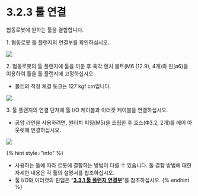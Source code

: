 ﻿# 3.2.3 툴 연결

협동로봇에 원하는 툴을 결합합니다.

1\. 협동로봇 툴 플랜지의 연결부를 확인하십시오.

![](../../_assets/tool\_connect\_1.png)

2\. 협동로봇의 툴 플랜지에 툴을 끼운 후 육각 렌치 볼트(M6 (12.9), 4개)와 핀(ø6)을 이용하여 툴을 툴 플랜지에 고정하십시오.

* 볼트의 적정 체결 토크는 127 kgf cm입니다.

![](../../_assets/tool\_connect\_2.png)

3\. 툴 플랜지의 연결 단자에 툴 I/O 케이블과 이더캣 케이블을 연결하십시오.

* 공압 라인을 사용하려면, 원터치 피팅(M5)을 조립한 후 호스(Ф3.2, 2개)를 에어 아웃렛에 연결하십시오.

![](../../_assets/tool\_connect\_3.png)

{% hint style="info" %}
* 사용하는 툴에 따라 로봇에 결합하는 방법이 다를 수 있습니다. 툴 결합 방법에 대한 자세한 내용은 각 툴의 설명서를 찹조하십시오.
* 툴 I/O와 이더캣의 핀맵은 “[**3.3.1 툴 플랜지 연결부**](../3-3-robot-interface/1-tool-flange-connection-point/)”를 참조하십시오.
{% endhint %}
